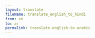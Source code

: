 ```yaml
--- 
layout: translate 
fileName: translate_english_to_hindi 
from: en
to: ar 
permalink: translate-english-to-arabic
---
```

